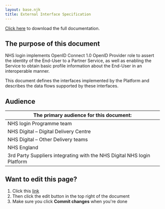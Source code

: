 ```yaml
---
layout: base.njk
title: External Interface Specification 
---
```

[Click here](https://github.com/nhsconnect/nhslogin/blob/master/NHS%20login%20-%20Interface%20Specification%20-%20Federation%20v1.8.docx?raw=true) to download the full  documentation.
## The purpose of this document

NHS login implements OpenID Connect 1.0 OpenID Provider role to assert the identity of the End-User to a Partner Service, as well as enabling the Service to obtain basic profile information about the End-User in an interoperable manner.

This document defines the interfaces implemented by the Platform and describes the data flows supported by these interfaces.

## Audience

|The primary audience for this document:                                |
|-----------------------------------------------------------------------|
|NHS login Programme team                                               |
|NHS Digital – Digital Delivery Centre                                  |
|NHS Digital – Other Delivery teams                                     |
|NHS England                                                            |
|3rd Party Suppliers integrating with the NHS Digital NHS login Platform|


## Want to edit this page?
1. Click this [link](https://github.com/faithmawi/nhs-dev-docs/blob/master/src/interface-spec-doc.md) 
2. Then click the edit button in the top right of the document
3. Make sure you click **Commit changes** when you're done